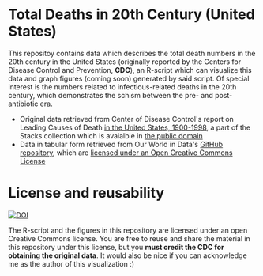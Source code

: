 # Total Deaths in 20th Century (United States)

This repositoy contains data which describes the total death numbers in the 20th century in the United States (originally reported by the Centers for Disease Control and Prevention, **CDC**), an R-script which can visualize this data and graph figures (coming soon) generated by said script. Of special interest is the numbers related to infectious-related deaths in the 20th century, which demonstrates the schism between the pre- and post-antibiotic era.

- Original data retrieved from Center of Disease Control's report on Leading Causes of Death [in the United States, 1900-1998](https://www.cdc.gov/nchs/data/dvs/lead1900_98.pdf), a part of the Stacks collection which is avaialble in [the public domain](https://stacks.cdc.gov/Content%20and%20Copyright)
- Data in tabular form retrieved from Our World in Data's [GitHub repository](https://github.com/owid/owid-datasets/blob/master/datasets/20th%20century%20deaths%20in%20US%20-%20CDC/20th%20century%20deaths%20in%20US%20-%20CDC.csv), which are [licensed under an Open Creative Commons License](https://github.com/owid#can-i-use-or-reproduce-your-code-or-data)

# License and reusability

[![DOI](https://zenodo.org/badge/DOI/10.5281/zenodo.12620698.svg)](https://doi.org/10.5281/zenodo.12620698)

The R-script and the figures in this repository are licensed under an open Creative Commons license. You are free to reuse and share the material in this repository under this license, but you **must credit the CDC for obtaining the original data**. It would also be nice if you can acknowledge me as the author of this visualization :)
